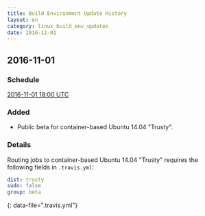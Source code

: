 ```yaml
---
title: Build Environment Update History
layout: en
category: linux_build_env_updates
date: 2016-11-01
---
```


## 2016-11-01

### Schedule

[2016-11-01 18:00 UTC](http://everytimezone.com/#2016-11-1,360,c8l)

### Added

- Public beta for container-based Ubuntu 14.04 "Trusty".

### Details

Routing jobs to container-based Ubuntu 14.04 "Trusty" requires the following
fields in `.travis.yml`:

```yaml
dist: trusty
sudo: false
group: beta
```
{: data-file=".travis.yml"}
